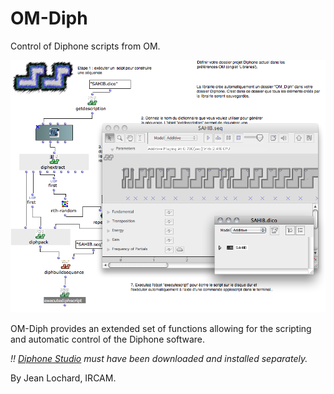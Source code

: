 # OM-Diph

Control of Diphone scripts from OM.


<img src="./docs/om-diph.png">

OM-Diph provides an extended set of functions allowing for the scripting and automatic control of the Diphone software.

_!! [Diphone Studio](http://anasynth.ircam.fr/home/english/software/diphone-studio) must have been downloaded and installed separately._

By Jean Lochard, IRCAM.
